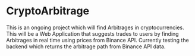 # CryptoArbitrage
This is an ongoing project which will find Arbitrages in cryptocurrencies.
This will be a Web Application that suggests trades to users by finding Arbitrages in real time using prices from Binance API.
Currently testing the backend which returns the arbitrage path from Binance API data.
